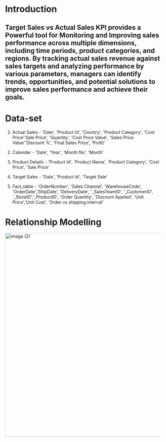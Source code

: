 # Introduction 

## Target Sales vs Actual Sales KPI provides a Powerful tool for Monitoring and Improving sales performance across multiple dimensions, including time periods, product categories, and regions. By tracking actual sales revenue against sales targets and analyzing performance by various parameters, managers can identify trends, opportunities, and potential solutions to improve sales performance and achieve their goals.

# Data-set
1. Actual Sales - 'Date', 'Product Id', 'Country', 'Product Category', 'Cost Price''Sale Price', 'Quantity', 'Cost Price Value',
                  'Sales Price Value''Discount %', 'Final Sales Price', 'Profit'
        

2. Calendar - 'Date', 'Year', 'Month No', 'Month'
   
3. Product Details - 'Product Id', 'Product Name', 'Product Category', 'Cost Price', 'Sale Price'

4. Target Sales - 'Date', 'Product Id', 'Target Sale'

5. Fact_table - 'OrderNumber', 'Sales Channel', 'WarehouseCode', 'OrderDate','ShipDate', 'DeliveryDate', '_SalesTeamID', '_CustomerID', '_StoreID','_ProductID', 
                 'Order Quantity', 'Discount Applied', 'Unit Price','Unit Cost', 'Order vs shipping interval'

# Relationship Modelling  
<img width="658" alt="image (2)" src="https://github.com/Narula901/Revenue-Insights/assets/81371310/634fcedc-1158-4891-801e-3387fb74919d">

   
